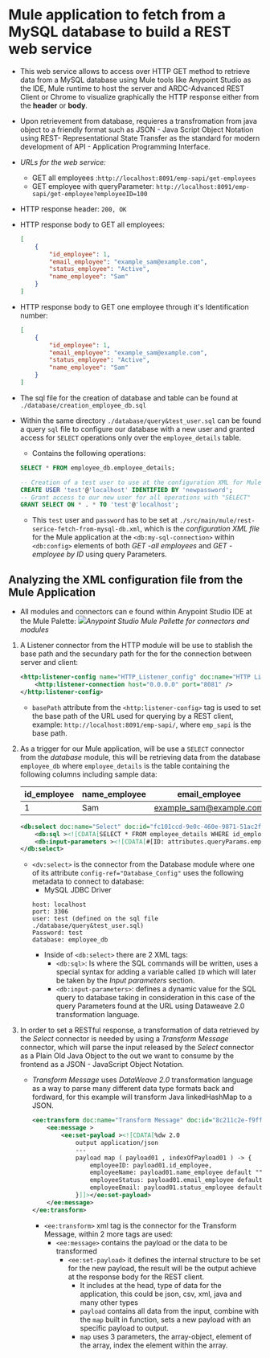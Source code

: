 # Mule application to fetch from a MySQL database to build a REST web service 
- This web service allows to access over HTTP GET method to retrieve data from a MySQL database using Mule tools like Anypoint Studio as the IDE, Mule runtime to host the server and ARDC-Advanced REST Client or Chrome to visualize graphically the HTTP response either from the **header** or **body**.
- Upon retrievement from database, requieres a transfromation from java object to a friendly format such as JSON - Java Script Object Notation using REST- Representational State Transfer as the standard for modern development of  API - Application Programming Interface. 

- *URLs for the web service:*
    - GET all employees :`http://localhost:8091/emp-sapi/get-employees`
    - GET employee with queryParameter: `http://localhost:8091/emp-sapi/get-employee?employeeID=100`
- HTTP response header: ``200, OK``
- HTTP response body to GET all employees:
    ```json     
    [
        {
            "id_employee": 1,
            "email_employee": "example_sam@example.com",
            "status_employee": "Active",
            "name_employee": "Sam"
        }
    ]
    ```
- HTTP response body to GET one employee through it's Identification number:
    ```json           
    [
        {
            "id_employee": 1,
            "email_employee": "example_sam@example.com",
            "status_employee": "Active",
            "name_employee": "Sam"
        }
    ]    
    ```
- The sql file for the creation of database and table can be found at `./database/creation_employee_db.sql`
- Within the same directory `./database/query&test_user.sql` can be found a query `sql` file to configure our database with a new user and granted access for `SELECT` operations only over the `employee_details` table.
    - Contains the following operations:
    ```sql
    SELECT * FROM employee_db.employee_details;

    -- Creation of a test user to use at the configuration XML for Mule application before pushing to github
    CREATE USER 'test'@'localhost' IDENTIFIED BY 'newpassword';
    -- Grant access to our new user for all operations with "SELECT"
    GRANT SELECT ON * . * TO 'test'@'localhost';
    ```
    - This `test` user and `password` has to be set at `./src/main/mule/rest-serice-fetch-from-mysql-db.xml`, which is the *configuration XML file* for the Mule application at the `<db:my-sql-connection>` within `<db:config>` elements of both *GET -all employees* and *GET - employee by ID* using query Parameters.  

## Analyzing the XML configuration file from the Mule Application
- All modules and connectors can e found within Anypoint Studio IDE at the Mule Palette:
    ![](https://dz2cdn1.dzone.com/storage/temp/7998541-anypoint2.png)*Anypoint Studio Mule Pallette for connectors and modules*
1. A Listener connector from the HTTP module will be use to stablish the base path and the secundary path for the for the connection between server and client:
    ```xml
    <http:listener-config name="HTTP_Listener_config" doc:name="HTTP Listener config" doc:id="df00c62c-4549-4fe0-a0cd-9b98f6198488" basePath="emp_sapi" >
        <http:listener-connection host="0.0.0.0" port="8081" />
    </http:listener-config>
    ```
    - `basePath` attribute from the `<http:listener-config>` tag is used to set the base path of the URL used for querying by a REST client, example: `http://localhost:8091/emp-sapi/`, where `emp_sapi` is the base path.
2. As a trigger for our Mule application, will be use a ``SELECT`` connector from the *database* module, this  will be retrieving data from the database `employee_db` where `employee_details` is the table containing the following columns including sample data:

    | id_employee | name_employee | email_employee | status_employee|
    | --- | --- | --- | --- |
    | 1 | Sam | example_sam@example.com | Active |  

    ```xml
    <db:select doc:name="Select" doc:id="fc101ccd-9e0c-460e-9871-51ac2f6969f4" config-ref="Database_Config">
        <db:sql ><![CDATA[SELECT * FROM employee_details WHERE id_employee= :ID]]></db:sql>
        <db:input-parameters ><![CDATA[#[ID: attributes.queryParams.employeeID]]]></db:input-parameters>
    </db:select>
    ```
    - `<dv:select>` is the connector from the Database module where one of its attribute `config-ref="Database_Config"` uses the following metadata to connect to database:
        - MySQL JDBC Driver 
        ```
        host: localhost
        port: 3306
        user: test (defined on the sql file ./database/query&test_user.sql)
        Password: test
        database: employee_db
        ```
        - Inside of `<db:select>` there are 2 XML tags:
            - `<db:sql>`: Is where the SQL commands will be written, uses a special syntax for adding a variable called `ID` which will later be taken by the *Input parameters* section.
            - `<db:input-parameters>`: defines a dynamic value for the SQL query to database taking in consideration in this case of the query Parameters found at the URL using Dataweave 2.0 transformation language.

3. In order to set a RESTful response, a transformation of data retrieved by the *Select* connector is needed by using a *Transform Message* connector, which will parse the input released by the *Select* connector as a Plain Old Java Object to the out we want to consume by the frontend as a JSON - JavaScript Object Notation.
    - *Transform Message* uses *DataWeave 2.0* transformation language as a way to parse many different data type formats back and fordward, for this example will transform Java linkedHashMap to a JSON.

        ```xml
        <ee:transform doc:name="Transform Message" doc:id="8c211c2e-f9ff-43d1-8275-cd02ffc7f4e9" >
			<ee:message >
				<ee:set-payload ><![CDATA[%dw 2.0
                    output application/json
                    ---
                    payload map ( payload01 , indexOfPayload01 ) -> {
                        employeeID: payload01.id_employee,
                        employeeName: payload01.name_employee default "",
                        employeeStatus: payload01.email_employee default "",
                        employeeEmail: payload01.status_employee default ""
                    }]]></ee:set-payload>
            </ee:message>
        </ee:transform>
        ```

        - `<ee:transform>` xml tag is the connector for the Transform Message, within 2 more tags are used:
            - `<ee:message>` contains the payload or the data to be transformed 
                - `<ee:set-payload>` it defines the internal structure to be set for the new payload, the result will be the output achieve at the response body for the REST client.
                    - It includes at the head, type of data for the application, this could be json, csv, xml, java and many other types
                    - ``payload`` contains all data from the input, combine with the ``map`` built in function, sets a new payload with an specific payload to output.
                    - `map` uses 3 parameters, the array-object, element of the array, index the element within the array.
